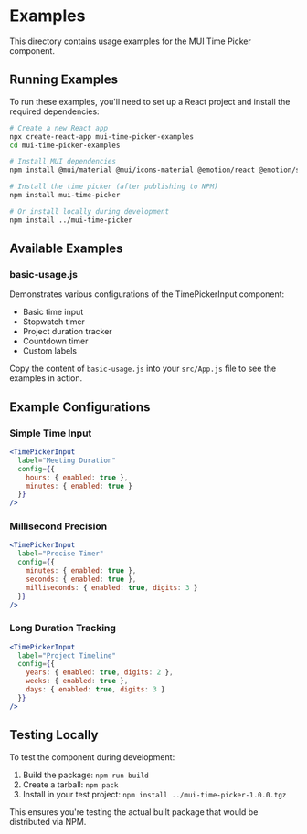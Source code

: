 # Examples

This directory contains usage examples for the MUI Time Picker component.

## Running Examples

To run these examples, you'll need to set up a React project and install the required dependencies:

```bash
# Create a new React app
npx create-react-app mui-time-picker-examples
cd mui-time-picker-examples

# Install MUI dependencies
npm install @mui/material @mui/icons-material @emotion/react @emotion/styled

# Install the time picker (after publishing to NPM)
npm install mui-time-picker

# Or install locally during development
npm install ../mui-time-picker
```

## Available Examples

### basic-usage.js
Demonstrates various configurations of the TimePickerInput component:
- Basic time input
- Stopwatch timer
- Project duration tracker
- Countdown timer
- Custom labels

Copy the content of `basic-usage.js` into your `src/App.js` file to see the examples in action.

## Example Configurations

### Simple Time Input
```jsx
<TimePickerInput
  label="Meeting Duration"
  config={{
    hours: { enabled: true },
    minutes: { enabled: true }
  }}
/>
```

### Millisecond Precision
```jsx
<TimePickerInput
  label="Precise Timer"
  config={{
    minutes: { enabled: true },
    seconds: { enabled: true },
    milliseconds: { enabled: true, digits: 3 }
  }}
/>
```

### Long Duration Tracking
```jsx
<TimePickerInput
  label="Project Timeline"
  config={{
    years: { enabled: true, digits: 2 },
    weeks: { enabled: true },
    days: { enabled: true, digits: 3 }
  }}
/>
```

## Testing Locally

To test the component during development:

1. Build the package: `npm run build`
2. Create a tarball: `npm pack`
3. Install in your test project: `npm install ../mui-time-picker-1.0.0.tgz`

This ensures you're testing the actual built package that would be distributed via NPM.